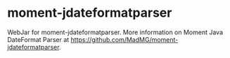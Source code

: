 # moment-jdateformatparser
WebJar for moment-jdateformatparser. More information on Moment Java DateFormat Parser at https://github.com/MadMG/moment-jdateformatparser.
